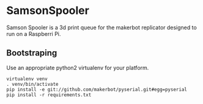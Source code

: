 SamsonSpooler
============

Samson Spooler is a 3d print queue for the makerbot replicator designed to run on a Raspberri Pi.


Bootstraping
------------

Use an appropriate python2 virtualenv for your platform.

    virtualenv venv
    . venv/bin/activate
    pip install -e git://github.com/makerbot/pyserial.git#egg=pyserial
    pip install -r requirements.txt

